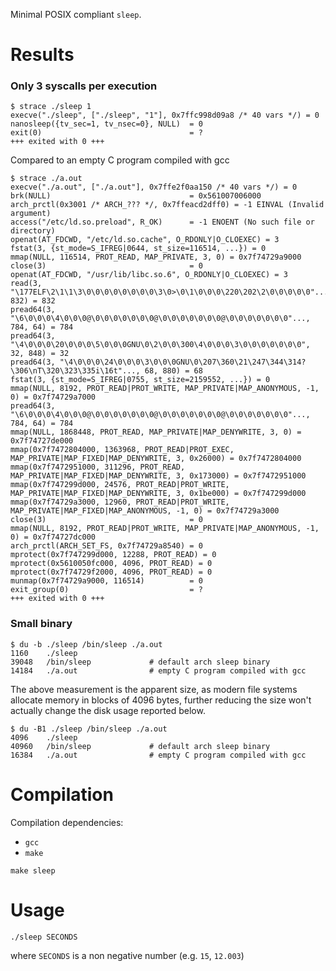 Minimal POSIX compliant `sleep`.

# Results
### Only 3 syscalls per execution
```
$ strace ./sleep 1
execve("./sleep", ["./sleep", "1"], 0x7ffc998d09a8 /* 40 vars */) = 0
nanosleep({tv_sec=1, tv_nsec=0}, NULL)  = 0
exit(0)                                 = ?
+++ exited with 0 +++
```

Compared to an empty C program compiled with gcc
```
$ strace ./a.out
execve("./a.out", ["./a.out"], 0x7ffe2f0aa150 /* 40 vars */) = 0
brk(NULL)                               = 0x561007006000
arch_prctl(0x3001 /* ARCH_??? */, 0x7ffeacd2dff0) = -1 EINVAL (Invalid argument)
access("/etc/ld.so.preload", R_OK)      = -1 ENOENT (No such file or directory)
openat(AT_FDCWD, "/etc/ld.so.cache", O_RDONLY|O_CLOEXEC) = 3
fstat(3, {st_mode=S_IFREG|0644, st_size=116514, ...}) = 0
mmap(NULL, 116514, PROT_READ, MAP_PRIVATE, 3, 0) = 0x7f74729a9000
close(3)                                = 0
openat(AT_FDCWD, "/usr/lib/libc.so.6", O_RDONLY|O_CLOEXEC) = 3
read(3, "\177ELF\2\1\1\3\0\0\0\0\0\0\0\0\3\0>\0\1\0\0\0\220\202\2\0\0\0\0\0"..., 832) = 832
pread64(3, "\6\0\0\0\4\0\0\0@\0\0\0\0\0\0\0@\0\0\0\0\0\0\0@\0\0\0\0\0\0\0"..., 784, 64) = 784
pread64(3, "\4\0\0\0\20\0\0\0\5\0\0\0GNU\0\2\0\0\300\4\0\0\0\3\0\0\0\0\0\0\0", 32, 848) = 32
pread64(3, "\4\0\0\0\24\0\0\0\3\0\0\0GNU\0\207\360\21\247\344\314?\306\nT\320\323\335i\16t"..., 68, 880) = 68
fstat(3, {st_mode=S_IFREG|0755, st_size=2159552, ...}) = 0
mmap(NULL, 8192, PROT_READ|PROT_WRITE, MAP_PRIVATE|MAP_ANONYMOUS, -1, 0) = 0x7f74729a7000
pread64(3, "\6\0\0\0\4\0\0\0@\0\0\0\0\0\0\0@\0\0\0\0\0\0\0@\0\0\0\0\0\0\0"..., 784, 64) = 784
mmap(NULL, 1868448, PROT_READ, MAP_PRIVATE|MAP_DENYWRITE, 3, 0) = 0x7f74727de000
mmap(0x7f7472804000, 1363968, PROT_READ|PROT_EXEC, MAP_PRIVATE|MAP_FIXED|MAP_DENYWRITE, 3, 0x26000) = 0x7f7472804000
mmap(0x7f7472951000, 311296, PROT_READ, MAP_PRIVATE|MAP_FIXED|MAP_DENYWRITE, 3, 0x173000) = 0x7f7472951000
mmap(0x7f747299d000, 24576, PROT_READ|PROT_WRITE, MAP_PRIVATE|MAP_FIXED|MAP_DENYWRITE, 3, 0x1be000) = 0x7f747299d000
mmap(0x7f74729a3000, 12960, PROT_READ|PROT_WRITE, MAP_PRIVATE|MAP_FIXED|MAP_ANONYMOUS, -1, 0) = 0x7f74729a3000
close(3)                                = 0
mmap(NULL, 8192, PROT_READ|PROT_WRITE, MAP_PRIVATE|MAP_ANONYMOUS, -1, 0) = 0x7f74727dc000
arch_prctl(ARCH_SET_FS, 0x7f74729a8540) = 0
mprotect(0x7f747299d000, 12288, PROT_READ) = 0
mprotect(0x5610050fc000, 4096, PROT_READ) = 0
mprotect(0x7f74729f2000, 4096, PROT_READ) = 0
munmap(0x7f74729a9000, 116514)          = 0
exit_group(0)                           = ?
+++ exited with 0 +++
```

### Small binary
```
$ du -b ./sleep /bin/sleep ./a.out
1160    ./sleep
39048   /bin/sleep             # default arch sleep binary
14184   ./a.out                # empty C program compiled with gcc
```

The above measurement is the apparent size, as modern file systems allocate memory in blocks of 4096 bytes, further reducing the size won't actually change the disk usage reported below.

```
$ du -B1 ./sleep /bin/sleep ./a.out
4096    ./sleep
40960   /bin/sleep             # default arch sleep binary
16384   ./a.out                # empty C program compiled with gcc
```

# Compilation
Compilation dependencies:
* `gcc`
* `make`

```
make sleep
```

# Usage
```
./sleep SECONDS
```
where `SECONDS` is a non negative number (e.g. `15`, `12.003`)
